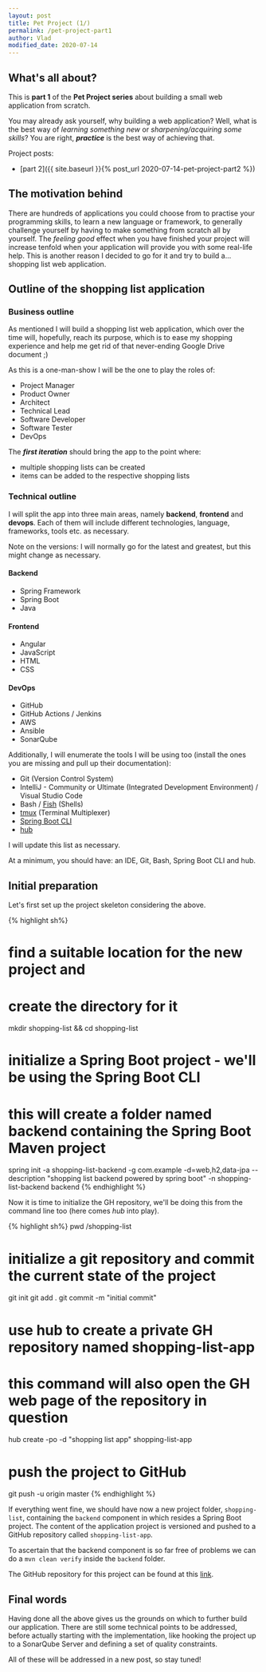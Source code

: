```yaml
---
layout: post
title: Pet Project (1/)
permalink: /pet-project-part1
author: Vlad
modified_date: 2020-07-14
---
```

## What's all about?

This is **part 1** of the **Pet Project series** about building a small web application from scratch.
 
You may already ask yourself, why building a web application? Well, what is the best way of _learning something new_ or _sharpening/acquiring some skills_?
You are right, _**practice**_ is the best way of achieving that.

Project posts:
* [part 2]({{ site.baseurl }}{% post_url 2020-07-14-pet-project-part2 %})

## The motivation behind

There are hundreds of applications you could choose from to practise your programming skills, to learn a new language or framework, to generally challenge yourself by having to make something from scratch all by yourself. 
The _feeling good_ effect when you have finished your project will increase tenfold when your application will provide you with some real-life help. 
This is another reason I decided to go for it and try to build a... shopping list web application.

## Outline of the shopping list application

### Business outline

As mentioned I will build a shopping list web application, which over the time will, hopefully, reach its purpose, which is to ease my shopping experience 
and help me get rid of that never-ending Google Drive document ;)

As this is a one-man-show I will be the one to play the roles of:
* Project Manager
* Product Owner
* Architect
* Technical Lead
* Software Developer
* Software Tester
* DevOps 

The _**first iteration**_ should bring the app to the point where:

* multiple shopping lists can be created
* items can be added to the respective shopping lists

### Technical outline

I will split the app into three main areas, namely **backend**, **frontend** and **devops**. 
Each of them will include different technologies, language, frameworks, tools etc. as necessary. 

Note on the versions: I will normally go for the latest and greatest, but this might change as necessary.

#### Backend
* Spring Framework
* Spring Boot
* Java

#### Frontend
* Angular
* JavaScript
* HTML
* CSS

#### DevOps
* GitHub
* GitHub Actions / Jenkins
* AWS
* Ansible
* SonarQube

Additionally, I will enumerate the tools I will be using too (install the ones you are missing and pull up their documentation):
* Git (Version Control System)
* IntelliJ - Community or Ultimate (Integrated Development Environment) / Visual Studio Code
* Bash / [Fish] (Shells)
* [tmux] (Terminal Multiplexer)
* [Spring Boot CLI]
* [hub]

I will update this list as necessary.

At a minimum, you should have: an IDE, Git, Bash, Spring Boot CLI and hub.

## Initial preparation
Let's first set up the project skeleton considering the above.

{% highlight sh%}
# find a suitable location for the new project and
# create the directory for it
mkdir shopping-list && cd shopping-list

# initialize a Spring Boot project - we'll be using the Spring Boot CLI
# this will create a folder named backend containing the Spring Boot Maven project
spring init -a shopping-list-backend -g com.example -d=web,h2,data-jpa --description "shopping list backend powered by spring boot" -n shopping-list-backend backend
{% endhighlight %}

Now it is time to initialize the GH repository, we'll be doing this from the command line too (here comes _hub_ into play).

{% highlight sh%}
pwd
<your-project-location>/shopping-list
# initialize a git repository and commit the current state of the project
git init
git add .
git commit -m "initial commit"

# use hub to create a private GH repository named shopping-list-app
# this command will also open the GH web page of the repository in question
hub create -po -d "shopping list app" shopping-list-app

# push the project to GitHub
git push -u origin master
{% endhighlight %}

If everything went fine, we should have now a new project folder, `shopping-list`, containing the `backend` component in which resides a Spring Boot project. The content of the application project is versioned and pushed to a GitHub repository called `shopping-list-app`.

To ascertain that the backend component is so far free of problems we can do a `mvn clean verify` inside the `backend` folder. 

The GitHub repository for this project can be found at this [link].

## Final words
Having done all the above gives us the grounds on which to further build our application.
There are still some technical points to be addressed, before actually starting with the implementation, like hooking the project up to a SonarQube Server and defining a set of quality constraints.

All of these will be addressed in a new post, so stay tuned!

[tmux]: https://github.com/tmux
[Fish]: https://fishshell.com/
[Spring Boot CLI]: https://docs.spring.io/spring-boot/docs/current/reference/html/spring-boot-cli.html
[hub]: https://hub.github.com/
[link]: https://github.com/vladflore/shopping-list-app
